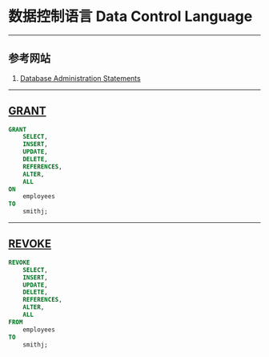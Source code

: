 # 数据控制语言 Data Control Language

---
## 参考网站
1. [Database Administration Statements](https://dev.mysql.com/doc/refman/8.0/en/sql-server-administration-statements.html)
---
## [GRANT](https://dev.mysql.com/doc/refman/8.0/en/grant.html)
```sql
GRANT 
    SELECT, 
    INSERT, 
    UPDATE, 
    DELETE,
    REFERENCES,
    ALTER,
    ALL
ON 
    employees 
TO 
    smithj;
```
---
## [REVOKE](https://dev.mysql.com/doc/refman/8.0/en/revoke.html)
```sql
REVOKE
    SELECT, 
    INSERT, 
    UPDATE, 
    DELETE,
    REFERENCES,
    ALTER,
    ALL
FROM 
    employees 
TO 
    smithj;
```